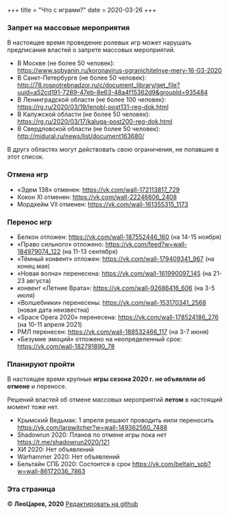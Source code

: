 +++
title = "Что с играми?"
date = 2020-03-26
+++

### Запрет на массовые мероприятия

В настоящее время проведение ролевых игр может нарушать предписания властей о запрете массовых мероприятий.

 - В Москве (не более 50 человек): <https://www.sobyanin.ru/koronavirus-ogranichitelnye-mery-16-03-2020>
 - В Санкт-Петербурге (не более 50 человек): <http://78.rospotrebnadzor.ru/c/document_library/get_file?uuid=a52cd191-7289-47eb-8e63-48a4f15362d9&groupId=935484>
 - В Ленинградской области (не более 100 человек): <https://rg.ru/2020/03/19/lenobl-post131-reg-dok.html>
 - В Калужской области (не более 50 человек): <https://rg.ru/2020/03/17/kaluga-post200-reg-dok.html>
 - В Свердловской области (не более 50 человек): <http://midural.ru/news/list/document163680/>

В другх областях могут действовать свою ограничения, не попавшие в этот список.

### Отмена игр

 - «Эдем 138» отменен: <https://vk.com/wall-172113817_729>
 - Кокон XI отменен: <https://vk.com/wall-22246606_2408>
 - Мордхейм VII отменен: https://vk.com/wall-161355315_1173
 
 ### Перенос игр
 - Белкон отложен: <https://vk.com/wall-187552446_160> (на 14-15 ноября)
 - «Право сильного» отложено: <https://vk.com/feed?w=wall-184979074_122> (на 11-13 сентября)
 - «Тёмный конвент» отложен: <https://vk.com/wall-179409341_967> (на конец мая)
 - «Новая волна» перенесена: <https://vk.com/wall-161990097_145> (на 21-23 августа)
 - конвент «Летние Врата»: <https://vk.com/wall-92686416_606> (на 3-5 июля)
 - «Волшебники» перенесены: <https://vk.com/wall-153170341_2568> (новая дата неизвестна)
 - «Space Opera 2020» перенесена: <https://vk.com/wall-178524186_276> (на 10-11 апреля 2021)
 - РМЛ перенесен: <https://vk.com/wall-188532466_117> (на 3-7 июня)
 - «Безумие эмоций» отложено на неопределенный срок: <https://vk.com/wall-182791890_78>

### Планируют пройти

В настоящее время крупные **игры сезона 2020 г. не объявляли об отмене** и переносе.

Решений властей об отмене массовых мероприятий **летом** в настоящий момент тоже нет.

- Крымский Ведьмак: 1 апреля решают проводить иили переносить <https://vk.com/larpwitcher?w=wall-149362560_7488>
- Shadowrun 2020: Планов по отмене игры пока нет <https://t.me/shadowrun2020/121>
- ХИ 2020: Нет объявлений
- Warhammer 2020: Нет объявлений
- Бельтайн СПБ 2020: Состоится в срок <https://vk.com/beltain_spb?w=wall-86172036_7863>

### Эта страница

© **ЛеоЦарев, 2020**
[Редактировать на github](https://github.com/leotsarev/corona-comcon/blob/master/content/cancel-games.md)
